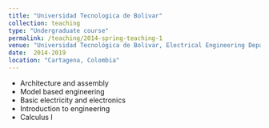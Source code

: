 ```yaml
---
title: "Universidad Tecnologica de Bolivar"
collection: teaching
type: "Undergraduate course"
permalink: /teaching/2014-spring-teaching-1
venue: "Universidad Tecnológica de Bolivar, Electrical Engineering Department"
date:  2014-2019
location: "Cartagena, Colombia"
---
```


- Architecture and assembly
- Model based engineering
- Basic electricity and electronics
- Introduction to engineering 
- Calculus I

